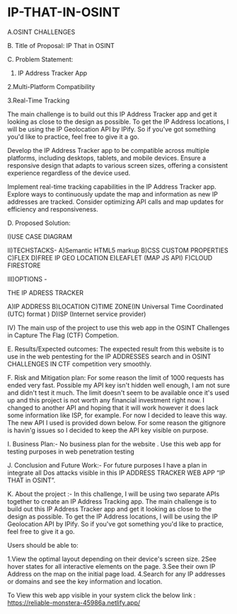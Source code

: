 # IP-THAT-IN-OSINT
A.OSINT CHALLENGES 




B. Title of Proposal:
 IP That in OSINT

C. Problem Statement:
1. IP Address Tracker App

2.Multi-Platform Compatibility

3.Real-Time Tracking



 The main challenge is to build out this IP Address Tracker app and get it looking as close to the design as possible. To get the IP Address locations, I will be using the IP Geolocation API by IPify. So if you've got something you'd like to practice, feel free to give it a go.

Develop the IP Address Tracker app to be compatible across multiple platforms, including desktops, tablets, and mobile devices. Ensure a responsive design that adapts to various screen sizes, offering a consistent experience regardless of the device used.

Implement real-time tracking capabilities in the IP Address Tracker app. Explore ways to continuously update the map and information as new IP addresses are tracked. Consider optimizing API calls and map updates for efficiency and responsiveness.



D. Proposed Solution:

I)USE CASE DIAGRAM








II)TECHSTACKS-
A)Semantic HTML5 markup
B)CSS CUSTOM PROPERTIES
C)FLEX
D)FREE IP GEO LOCATION
E)LEAFLET (MAP JS API)
F)CLOUD FIRESTORE

III)OPTIONS -

THE IP ADRESS TRACKER

A)IP ADDRESS
B)LOCATION
C)TIME ZONE(IN Universal Time Coordinated (UTC) format )
D)ISP (Internet service provider)



IV) The main usp of the project to use this web app in the OSINT Challenges in Capture The Flag (CTF) Competion.

E. Results/Expected outcomes:
The expected result from this website is  to use in the web pentesting for the IP ADDRESSES search and in OSINT CHALLENGES IN CTF competition very smoothly.

F. Risk and Mitigation plan:
For some reason the limit of 1000 requests has ended very fast. Possible my API key isn't hidden well enough, I am not sure and didn't test it much. The limit doesn't seem to be available once it's used up and this project is not worth any financial investment right now. I changed to another API and hoping that it will work however it does lack some information like ISP, for example. For now I decided to leave this way. The new API I used is provided down below. For some reason the gitignore is havin'g issues so I decided to keep the API key visible on purpose.


I. Business Plan:-
No business plan for the website . Use this web app for testing purposes in web penetration testing

J. Conclusion and Future Work:-
For future purposes I have a plan in integrate all Dos attacks visible in this IP ADDRESS TRACKER WEB APP “IP THAT in OSINT”.


K. About the project :-
In this challenge, I will be using two separate APIs together to create an IP Address Tracking app. The main challenge is to build out this IP Address Tracker app and get it looking as close to the design as possible. To get the IP Address locations, I will be using the IP Geolocation API by IPify. So if you've got something you'd like to practice, feel free to give it a go.

Users should be able to:

1.View the optimal layout depending on their device's screen size.
2See hover states for all interactive elements on the page.
3.See their own IP Address on the map on the initial page load.
4.Search for any IP addresses or domains and see the key information and location.

To View this web app visible in your system click the below link : 
https://reliable-monstera-45986a.netlify.app/
